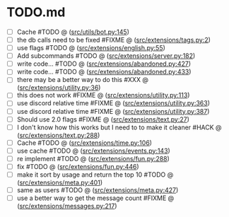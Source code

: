 # TODO.md

- [ ] Cache #TODO @ ([src/utils/bot.py:145](https://github.com/wasi-master/wm_bot/blob/main/src/utils/bot.py#L145))  
- [ ] the db calls need to be fixed #FIXME @ ([src/extensions/tags.py:2](https://github.com/wasi-master/wm_bot/blob/main/src/extensions/tags.py#L2))  
- [ ] use flags #TODO @ ([src/extensions/english.py:55](https://github.com/wasi-master/wm_bot/blob/main/src/extensions/english.py#L55))  
- [ ] Add subcommands #TODO @ ([src/extensions/server.py:182](https://github.com/wasi-master/wm_bot/blob/main/src/extensions/server.py#L182))  
- [ ] write code... #TODO @ ([src/extensions/abandoned.py:427](https://github.com/wasi-master/wm_bot/blob/main/src/extensions/abandoned.py#L427))  
- [ ] write code... #TODO @ ([src/extensions/abandoned.py:433](https://github.com/wasi-master/wm_bot/blob/main/src/extensions/abandoned.py#L433))  
- [ ] there may be a better way to do this #XXX @ ([src/extensions/utility.py:36](https://github.com/wasi-master/wm_bot/blob/main/src/extensions/utility.py#L36))  
- [ ] this does not work #FIXME @ ([src/extensions/utility.py:113](https://github.com/wasi-master/wm_bot/blob/main/src/extensions/utility.py#L113))  
- [ ] use discord relative time #FIXME @ ([src/extensions/utility.py:363](https://github.com/wasi-master/wm_bot/blob/main/src/extensions/utility.py#L363))  
- [ ] use discord relative time #FIXME @ ([src/extensions/utility.py:387](https://github.com/wasi-master/wm_bot/blob/main/src/extensions/utility.py#L387))  
- [ ] Should use 2.0 flags #FIXME @ ([src/extensions/text.py:27](https://github.com/wasi-master/wm_bot/blob/main/src/extensions/text.py#L27))  
- [ ] I don't know how this works but I need to to make it cleaner #HACK @ ([src/extensions/text.py:288](https://github.com/wasi-master/wm_bot/blob/main/src/extensions/text.py#L288))  
- [ ] Cache #TODO @ ([src/extensions/time.py:106](https://github.com/wasi-master/wm_bot/blob/main/src/extensions/time.py#L106))  
- [ ] use cache #TODO @ ([src/extensions/events.py:143](https://github.com/wasi-master/wm_bot/blob/main/src/extensions/events.py#L143))  
- [ ] re implement #TODO @ ([src/extensions/fun.py:288](https://github.com/wasi-master/wm_bot/blob/main/src/extensions/fun.py#L288))  
- [ ] fix #TODO @ ([src/extensions/fun.py:446](https://github.com/wasi-master/wm_bot/blob/main/src/extensions/fun.py#L446))  
- [ ] make it sort by usage and return the top 10 #TODO @ ([src/extensions/meta.py:401](https://github.com/wasi-master/wm_bot/blob/main/src/extensions/meta.py#L401))  
- [ ] same as users #TODO @ ([src/extensions/meta.py:427](https://github.com/wasi-master/wm_bot/blob/main/src/extensions/meta.py#L427))  
- [ ] use a better way to get the message count #FIXME @ ([src/extensions/messages.py:217](https://github.com/wasi-master/wm_bot/blob/main/src/extensions/messages.py#L217))  
